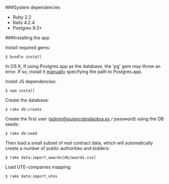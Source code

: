 ###System dependencies

* Ruby 2.2
* Rails 4.2.4
* Postgres 9.3+

###Installing the app

Install required gems:

    $ bundle install

In OS X, if using Postgres.app as the database, the 'pg' gem may throw an error. If so, install it [manually](http://edgar.tumblr.com/post/113599678239/install-pg-gem-in-mac-os-x-with-postgresapp) specifying the path to Postgres.app.

Install JS dependencies:

    $ npm install

Create the database:

    $ rake db:create

Create the first user (admin@quiencobralaobra.es / password) using the DB seeds:

    $ rake db:seed

Then load a small subset of real contract data, which will automatically create a number of public authorities and bidders:

    $ rake data:import_awards[db/awards.csv]

Load UTE-companies mapping:

    $ rake data:import_utes
